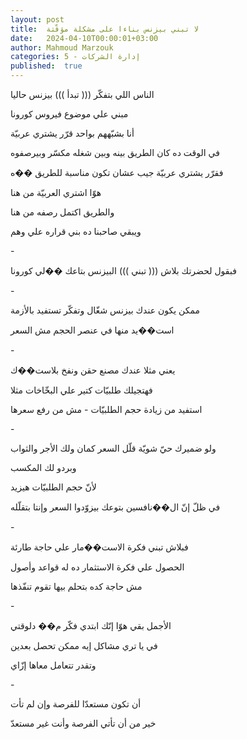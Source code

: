 ```yaml
---
layout: post
title:  لا تبني بيزنس بناءا على مشكلة مؤقّتة
date:   2024-04-10T00:00:01+03:00
author: Mahmoud Marzouk
categories: 5 - إدارة الشركات
published:  true
---
```

الناس اللي بتفكّر ((( تبدأ ))) بيزنس حاليا

مبني علي موضوع فيروس كورونا

أنا بشبّههم بواحد قرّر يشتري عربيّة

في الوقت ده كان الطريق بينه وبين شغله مكسّر وبيرصفوه

فقرّر يشتري عربيّة جيب عشان تكون مناسبة للطريق ��ه

هوّا اشتري العربيّة من هنا

والطريق اكتمل رصفه من هنا

ويبقي صاحبنا ده بني قراره علي وهم

\-

فبقول لحضرتك بلاش ((( تبني ))) البيزنس بتاعك ��لي كورونا

\-

ممكن يكون عندك بيزنس شغّال وتفكّر تستفيد بالأزمة

است��يد منها في عنصر الحجم مش السعر

\-

يعني مثلا عندك مصنع حقن ونفخ بلاست��ك

فهتجيلك طلبيّات كتير علي البخّاخات مثلا

استفيد من زيادة حجم الطلبيّات - مش من رفع سعرها

\-

ولو ضميرك حيّ شويّة قلّل السعر كمان ولك الأجر والثواب

وبردو لك المكسب

لأنّ حجم الطلبيّات هيزيد

في ظلّ إنّ ال��نافسين بتوعك بيزوّدوا السعر وإنتا بتقلّله

\-

فبلاش تبني فكرة الاست��مار علي حاجة طارئة

الحصول علي فكرة الاستثمار ده له قواعد وأصول

مش حاجة كده بتحلم بيها تقوم تنفّذها

\-

الأجمل بقي هوّا إنّك ابتدي فكّر م�� دلوقتي

في يا تري مشاكل إيه ممكن تحصل بعدين

وتقدر تتعامل معاها إزّاي

\-

أن تكون مستعدّا للفرصة وإن لم تأت

خير من أن تأتي الفرصة وأنت غير مستعدّ
